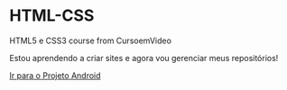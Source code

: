 # HTML-CSS
HTML5 e CSS3 course from CursoemVideo

Estou aprendendo a criar sites e agora vou gerenciar meus repositórios!

<a href="https://estefano-m.github.io/HTML-CSS//cap%C3%ADtulo-02/desafios/desafio-10.html" target="_blank" rel="next">Ir para o Projeto Android<a>